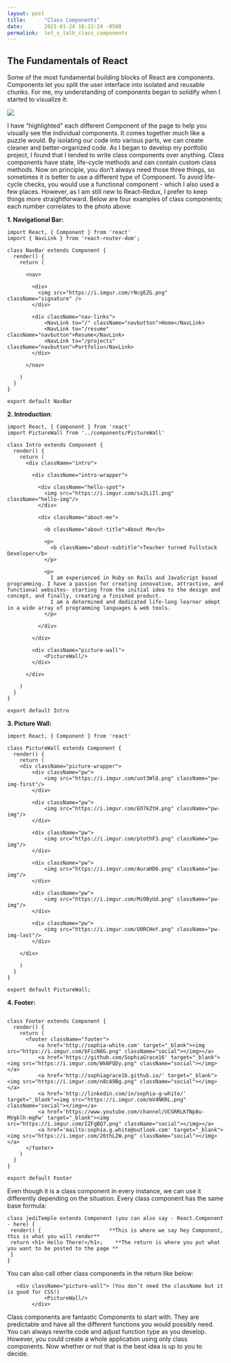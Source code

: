 ```yaml
---
layout: post
title:      "Class Components"
date:       2021-01-24 18:22:24 -0500
permalink:  let_s_talk_class_components
---
```


## The Fundamentals of React

Some of the most fundamental building blocks of React are components. Components let you split the user interface into isolated and reusable chunks. For me, my understanding of components began to solidify when I started to visualize it:

![](https://i.imgur.com/Bqs8bGZ.png)

I have “highlighted” each different Component of the page to help you visually see the individual components. It comes together much like a puzzle would. By isolating our code into various parts, we can create cleaner and better-organized code. As I began to develop my portfolio project, I found that I tended to write class components over anything. Class components have state, life-cycle methods and can contain custom class methods. Now on principle, you don’t always need those three things, so sometimes it is better to use a different type of Component. To avoid life-cycle checks, you would use a functional component - which I also used a few places. However, as I am still new to React-Redux, I prefer to keep things more straightforward. Below are four examples of class components; each number correlates to the photo above:

**1. Navigational Bar:**

```
import React, { Component } from 'react'
import { NavLink } from 'react-router-dom';

class NavBar extends Component {
  render() {
    return (

      <nav>

        <div>
          <img src="https://i.imgur.com/rNcgEZG.png" className="signature" />
        </div>
        
        <div className="nav-links">
            <NavLink to="/" className="navbutton">Home</NavLink>
            <NavLink to="/resume" className="navbutton">Resume</NavLink>
            <NavLink to="/projects" className="navbutton">Portfolio</NavLink>
        </div>
            
      </nav>

    )
  }
}

export default NavBar
```

**2. Introduction**:

```
import React, { Component } from 'react'
import PictureWall from '../components/PictureWall'

class Intro extends Component {
  render() {
    return (
      <div className="intro">

        <div className="intro-wrapper">

          <div className="hello-spot">
            <img src="https://i.imgur.com/sx2LiIl.png" className="hello-img"/>
          </div>

          <div className="about-me">

            <b className="about-title">About Me</b>

            <p>
              <b className="about-subtitle">Teacher turned Fullstack Developer</b>
            </p> 

            <p>
              I am experienced in Ruby on Rails and JavaScript based programming. I have a passion for creating innovative, attractive, and functional websites- starting from the initial idea to the design and concept, and finally, creating a finished product. 
              I am a determined and dedicated life-long learner adept in a wide array of programming languages & web tools.
            </p>
             
          </div>
        
        </div>

        <div className="picture-wall">
            <PictureWall/>
        </div>

      </div>

    )
  }
}

export default Intro
```

**3. Picture Wall:**

```
import React, { Component } from 'react'

class PictureWall extends Component {
  render() {
    return (
    <div className="picture-wrapper">
        <div className="pw">
            <img src="https://i.imgur.com/uot3WlQ.png" className="pw-img-first"/>
        </div>

        <div className="pw">
            <img src="https://i.imgur.com/EO7kZtH.png" className="pw-img"/>
        </div>

        <div className="pw">
            <img src="https://i.imgur.com/ptothF3.png" className="pw-img"/>
        </div>

        <div className="pw">
            <img src="https://i.imgur.com/AuraHD6.png" className="pw-img"/>
        </div>

        <div className="pw">
            <img src="https://i.imgur.com/MiOByUd.png" className="pw-img"/>
        </div>

        <div className="pw">
            <img src="https://i.imgur.com/U0RCHeY.png" className="pw-img-last"/>
        </div>

    </div>
    
    )
  }
}

export default PictureWall;
```

**4. Footer:**

```

class Footer extends Component {
  render() {
    return (
      <footer className="footer">
          <a href='http://sophia-white.com' target="_blank"><img src="https://i.imgur.com/bFicN8G.png" className="social"></img></a>
          <a href='https://github.com/SophiaGrace16' target="_blank"><img src="https://i.imgur.com/WkNFQDy.png" className="social"></img></a>
          <a href='http://sophiagrace16.github.io/' target="_blank"><img src="https://i.imgur.com/n8cA9Bg.png" className="social"></img></a>
          <a href='http://linkedin.com/in/sophia-g-white/' target="_blank"><img src="https://i.imgur.com/mV4NKRL.png" className="social"></img></a>
          <a href='https://www.youtube.com/channel/UCGRRLKfNp8u-MVgklh-mgFw' target="_blank"><img src="https://i.imgur.com/IZFgBQ7.png" className="social"></img></a>
          <a href='mailto:sophia.g.white@outlook.com' target="_blank"><img src="https://i.imgur.com/26thL2W.png" className="social"></img></a>
      </footer>
    )
  }
}

export default Footer
```

Even though it is a class component in every instance, we can use it differently depending on the situation. Every class component has the same base formula:


```
class jediTemple extends Component (you can also say - React.Component - here) {
 render() {                      **This is where we say hey Component, this is what you will render**
 return <h1> Hello There!</h1>;    **The return is where you put what you want to be posted to the page **
 }
}
```


You can also call other class components in the return like below:

```
   <div className="picture-wall"> (You don’t need the className but it is good for CSS!)
            <PictureWall/>
        </div>
```

Class components are fantastic Components to start with. They are predictable and have all the different functions you would possibly need. You can always rewrite code and adjust function type as you develop. However, you could create a whole application using only class components. Now whether or not that is the best idea is up to you to decide. 

